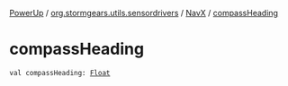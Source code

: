 [PowerUp](../../index.md) / [org.stormgears.utils.sensordrivers](../index.md) / [NavX](index.md) / [compassHeading](./compass-heading.md)

# compassHeading

`val compassHeading: `[`Float`](https://kotlinlang.org/api/latest/jvm/stdlib/kotlin/-float/index.html)